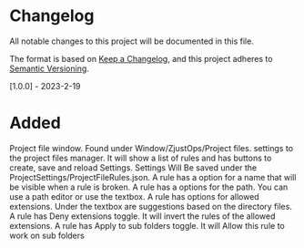# Changelog

All notable changes to this project will be documented in this file.

The format is based on [Keep a Changelog](https://keepachangelog.com/en/1.0.0/),
and this project adheres to [Semantic Versioning](https://semver.org/spec/v2.0.0.html).


[1.0.0] - 2023-2-19

# Added
Project file window. Found under Window/ZjustOps/Project files.
settings to the project files manager. It will show a list of rules and has buttons to create, save and reload Settings.
Settings Will Be saved under the ProjectSettings/ProjectFileRules.json.
A rule has a option for a name that will be visible when a rule is broken.
A rule has a options for the path. You can use a path editor or use the textbox.
A rule has options for allowed extensions. Under the textbox are suggestions based on the directory files.
A rule has Deny extensions toggle. It will invert the rules of the allowed extensions.
A rule has Apply to sub folders toggle. It will Allow this rule to work on sub folders


 
